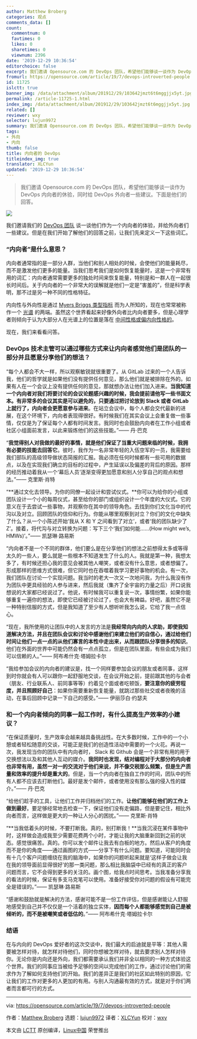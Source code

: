 ```yaml
---
author: Matthew Broberg
categories: 观点
comments_data: []
count:
  commentnum: 0
  favtimes: 0
  likes: 0
  sharetimes: 0
  viewnum: 2396
date: '2019-12-29 10:36:54'
editorchoice: false
excerpt: 我们邀请 Opensource.com 的 DevOps 团队，希望他们能够谈一谈作为 DevOps 内向者的休验，同时给 DevOps 外向者一些建议。下面是他们的回答。
fromurl: https://opensource.com/article/19/7/devops-introverted-people
id: 11725
islctt: true
banner_img: /data/attachment/album/201912/29/103642jmzt6t6mggjjx5yt.jpg
permalink: /article-11725-1.html
index_img: /data/attachment/album/201912/29/103642jmzt6t6mggjjx5yt.jpg.thumb.jpg
related: []
reviewer: wxy
selector: lujun9972
summary: 我们邀请 Opensource.com 的 DevOps 团队，希望他们能够谈一谈作为 DevOps 内向者的休验，同时给 DevOps 外向者一些建议。下面是他们的回答。
tags:
- 外向
- 内向
thumb: false
title: 内向者的 DevOps
titleindex_img: true
translator: XLCYun
updated: '2019-12-29 10:36:54'
---
```



> 
> 我们邀请 Opensource.com 的 DevOps 团队，希望他们能够谈一谈作为 DevOps 内向者的休验，同时给 DevOps 外向者一些建议。下面是他们的回答。
> 
> 
> 


![](/data/attachment/album/201912/29/103642jmzt6t6mggjjx5yt.jpg)


我们邀请我们的 [DevOps 团队](https://opensource.com/devops-team) 谈一谈他们作为一个内向者的体验，并给外向者们一些建议。但是在我们开始了解他们的回答之前，让我们先来定义一下这些词汇。


### “内向者”是什么意思？


内向者通常指的是一部分人群，当他们和别人相处的时候，会使他们的能量耗尽，而不是激发他们更多的能量。当我们思考我们是如何恢复能量时，这是一个非常有用的词汇：内向者通常需要更多的独处时间来恢复能量，特别是和一群人在一起很长时间后。关于内向者的一个非常大的误解就是他们一定是“害羞的”，但是科学表明，那不过是另一种不同的性格特征。


内向性与外向性是通过 [Myers Briggs 类型指标](https://www.myersbriggs.org/my-mbti-personality-type/mbti-basics/extraversion-or-introversion.htm?bhcp=1) 而为人所知的，现在也常常被称作一个 [光谱](https://lifehacker.com/lets-quit-it-with-the-introvert-extrovert-nonsense-1713772952) 的两端。虽然这个世界看起来好像外向者比内向者要多，但是心理学者则倾向于认为大部分人在光谱上的位置是落在 [中间性格或偏内向性格的](https://www.psychologytoday.com/us/blog/the-gen-y-guide/201710/the-majority-people-are-not-introverts-or-extroverts)。


现在，我们来看看问答。


### DevOps 技术主管可以通过哪些方式来让内向者感觉他们是团队的一部分并且愿意分享他们的想法？


“每个人都会不大一样，所以观察敏锐就很重要了。从 GitLab 过来的一个人告诉我，他们的哲学就是如果他们没有提供任何意见，那么他们就是被排除在外的。如果有人在一个会议上没有提供任何的意见，那就想办法让他们加入进来。**当我知道一个内向者对我们将要讨论的会议论题感兴趣的时候，我会提前请他写一些书面文本。有非常多的会议其实是可以避免的，只要通过把讨论放到 Slack 或者 GitLab 上就行了，内向者会更愿意参与进来**。在站立会议中，每个人都会交代最新的进展，在这个环境下，内向者表现得很好。有时候我们在其实会议上会重复做一些事情，仅仅是为了保证每个人都有时间发言。我同时也会鼓励内向者在工作小组或者社区小组面前发言，以此来锻炼他们的这些技能。”—— 丹·巴克


“**我觉得别人对我做的最好的事情，就是他们保证了当重大问题来临的时候，我拥有必要的技能去回答它**。彼时，我作为一名非常年轻的入伍空军的一员，我需要给我们部队的高级领导做状态简报的汇报。我必须在任何时候都有一些可用的数据点，以及在实现我们确立的目标的过程中，产生延误以及偏差的背后的原因。那样的经历推动着我从一个‘幕后人员’逐渐变得更加愿意和别人分享自己的观点和想法。”—— 克里斯·肖特


“**通过文化去领导。为你的同僚一起设计和尝试仪式。**你可以为给你的小组或团队设计一个小的每周仪式，甚至给你的部门或组织设计一个年度的大仪式。它的意义在于去尝试一些事物，并观察你在其中的领导角色。去找到你们文化当中的代沟以及对立。回顾团队的信仰和行为。你能从哪里观察到对立？你们的文化中缺失了什么？从一个小陈述开始‘我从 X 和 Y 之间看到了对立’，或者‘我的团队缺少了 Z’。接着，将代沟与对立转换为问题：写下三个‘我们如何能……(How might we’s, HMWs)’。”—— 凯瑟琳·路易斯


“内向者不是一个不同的群体，他们要么是在分享他们的想法之前想得太多或等得太久的一些人，要么就是一些根本不知道发生了什么的人。我就是第一种，我想太多了，有时候还担心我的意见会被其他人嘲笑，或者没有什么意思，或者想偏了。形成那样的思维方式很难，但它同时也在吞噬着我学习更好事物的机会。有一次，我们团队在讨论一个实现问题。我当时的老大一次又一次地问我，为什么我没有作为团队中更具经验的人参与进来，然后我就（集齐了全宇宙的力量之后）开口说我想说的大家都已经说过了。他说，有时候我可以重复说一次，事情纷繁，如果你能够重复一遍你的想法，即使它已经被讨论过了，也会大有裨益。好吧，虽然它不是一种特别信服的方式，但是我知道了至少有人想听听我怎么说，它给了我一点信心。


“现在，我所使用的让团队中的人发言的方法是**我经常向内向的人求助，即使我知道解决方法，并且在团队会议和讨论中感谢他们来建立他们的自信心，通过给他们时间让他们一点一点的从他们寡言的本性中走出来，从而跟团队分享很多的知识**。他们在外面的世界中可能仍然会有一点点孤立，但是在团队里面，有些会成为我们可以信赖的人。”—— 阿布希什克·塔姆拉卡尔


“我给参加会议的内向者的建议是，找一个同样要参加会议的朋友或者同事，这样到时你就会有人可以跟你一起舒服地交谈，在会议开始之前，提前跟其他的与会者（朋友、行业联系人、前同事等等）约着见个面或者吃顿饭，**要注意你的疲劳程度，并且照顾好自己**：如果你需要重新恢复能量，就跳过那些社交或者夜晚的活动，在事后回顾中记录一下自己的感受。”—— 伊丽莎白·约瑟夫


### 和一个内向者倾向的同事一起工作时，有什么提高生产效率的小建议？


“在保证质量时，生产效率会越来越具备挑战性。在大多数时候，工作中的一个小憩或者轻松随意的交谈，可能正是我们的创造性活动中需要的一个火花。再说一次，我发现当你的团队中有内向者时， Slack 和 Github 会是一个非常有用的用于交换想法以及和其他人互动的媒介。**我同时也发现，结对编程对于大部分的内向者也非常有用，虽然一对一的交流对于他们来说，并不像交税那么频繁，但是生产质量和效率的提升却是重大的**。但是，当一个内向者在独自工作的时间，团队中的所有人都不应该去打断他们。最好是发个邮件，或者使用没有那么强的侵入性的媒介。”—— 丹·巴克


“给他们趁手的工具，让他们工作并归档他们的工作。**让他们能够在他们的工作上做到最好**。要足够经常地去检查一下，保证他们没有走偏路，但是要记住，相比外向者而言，这样做是更大的一种让人分心的困扰。”—— 克里斯·肖特


“**当我低着头的时候，不要打断我。真的，别打断我！**当我沉浸在某件事物中时，这样做会造成我至少需要花费两个小时，才能让我的大脑重新回到之前的状态。感觉很痛苦。真的。你可以发个邮件让我去有白板的地方。然后从客户的角度而不是你的角度——通过画图的方式——分享下有什么问题。要知道，可能同时会有十几个客户问题缠绕在我的脑海中，如果你的问题听起来就是‘这样子做会让我在我的领导面前显得很好’的那一类问题，那么相比我脑袋中已经有的真正的客户问题而言，它不会得到更多的关注的。画个图，给我点时间思考。当我准备分享我的看法的时候，保证有多支马克笔可以使用。准备好接受你对问题的假设有可能完全是错误的。”—— 凯瑟琳·路易斯


“感谢和鼓励就是解决的方法，感谢可能不是一份工作评估，但是感谢能让人舒服地感受到自己并不仅仅是一个活着的独立实体，**因而每个人都能够感觉到自己是被倾听的，而不是被嘲笑或者低估的**。”—— 阿布希什克·塔姆拉卡尔


### 结语


在与内向的 DevOps 爱好者的这次交谈中，我们最大的启迪就是平等：其他人需要被怎样对待，就怎样对待他们，同时你想被怎样对待，就去要求别人怎样对待你。无论你是内向还是外向，我们都需要承认我们并非全以相同的一种方式体验这个世界。我们的同事应当被给予足够的空间以完成他们的工作，通过讨论他们的需求作为了解如何支持他们的开始。我们的差异正是我们的社区如此特别的原因，它让我们的工作对更多的人更加的有用。与别人沟通最有效的方式，就是对于你们两者而言都可行的方式。




---


via: <https://opensource.com/article/19/7/devops-introverted-people>


作者：[Matthew Broberg](https://opensource.com/users/mbbroberg) 选题：[lujun9972](https://github.com/lujun9972) 译者：[XLCYun](https://github.com/XLCYun) 校对：[wxy](https://github.com/wxy)


本文由 [LCTT](https://github.com/LCTT/TranslateProject) 原创编译，[Linux中国](https://linux.cn/) 荣誉推出